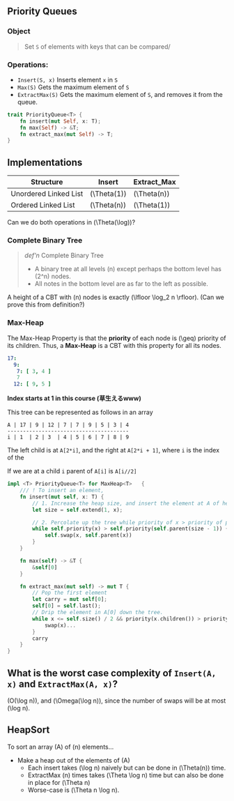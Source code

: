 ## Priority Queues

### Object
> Set `S` of elements with keys that can be compared/

### Operations:
* `Insert(S, x)` Inserts element `x` in `S`
* `Max(S)` Gets the maximum element of `S`
* `ExtractMax(S)` Gets the maximum element of `S`, and removes it from the queue.

```rust
trait PriorityQueue<T> {
    fn insert(mut Self, x: T);
    fn max(Self) -> &T;
    fn extract_max(mut Self) -> T; 
}
```
## Implementations

|Structure|Insert|Extract_Max|
|--|--|--|
|Unordered Linked List|\(\Theta(1)\)|\(\Theta(n)\)
|Ordered Linked List|\(\Theta(n)\)|\(\Theta(1)\)|

Can we do both operations in \(\Theta(\log)\)?

### Complete Binary Tree

> *def'n* Complete Binary Tree
> * A binary tree at all levels \(n\) except perhaps the bottom level has \(2^n\) nodes. 
> * All notes in the bottom level are as far to the left as possible.

A height of a CBT with \(n\) nodes is exactly \(\lfloor \log_2 n \rfloor\). (Can we prove this from definition?)

### Max-Heap
The Max-Heap Property is that the **priority** of each node is \(\geq\) priority of its children. Thus, a **Max-Heap** is a CBT with this property for all its nodes.

```yaml
17: 
  9: 
   7: [ 3, 4 ]
   7
  12: [ 9, 5 ]
```

**Index starts at 1 in this course (草生えるwww)**

This tree can be represented as follows in an array

```
A | 17 | 9 | 12 | 7 | 7 | 9 | 5 | 3 | 4
---------------------------------------
i | 1  | 2 | 3  | 4 | 5 | 6 | 7 | 8 | 9
```

The left child is at `A[2*i]`, and the right at `A[2*i + 1]`, where `i` is the index of the 

If we are at a child `i` parent of `A[i]` is `A[i//2]`


```rust
impl <T> PriorityQueue<T> for MaxHeap<T>   {
    /// ! To insert an element, 
    fn insert(mut self, x: T) {
        // 1. Increase the heap size, and insert the element at A of heapsize 
        let size = self.extend(1, x);

        // 2. Percolate up the tree while priority of x > priority of parent, swap x with parent.
        while self.priority(x) > self.priority(self.parent(size - 1)) {
            self.swap(x, self.parent(x))
        }
    }

    fn max(self) -> &T {
        &self[0]
    }

    fn extract_max(mut self) -> mut T {
        // Pop the first element
        let carry = mut self[0];
        self[0] = self.last();
        // Drip the element in A[0] down the tree.
        while x <= self.size() / 2 && priority(x.children()) > priority(x) {
            swap(x)...
        }
        carry
    }
}
```

## What is the worst case complexity of `Insert(A, x)` and `ExtractMax(A, x)`?
\(O(\log n)\), and \(\Omega(\log n\)\), since the number of swaps will be at most \(\log n\). 

## HeapSort

To sort an array \(A\) of \(n\) elements...
  * Make a heap out of the elements of \(A\)
    * Each insert takes \(\log n\) naively but can be done in \(\Theta(n)\) time.
    * ExtractMax \(n\) times takes \(\Theta \log n\) time but can also be done in place for \(\Theta n\)
    * Worse-case is \(\Theta n \log n\).